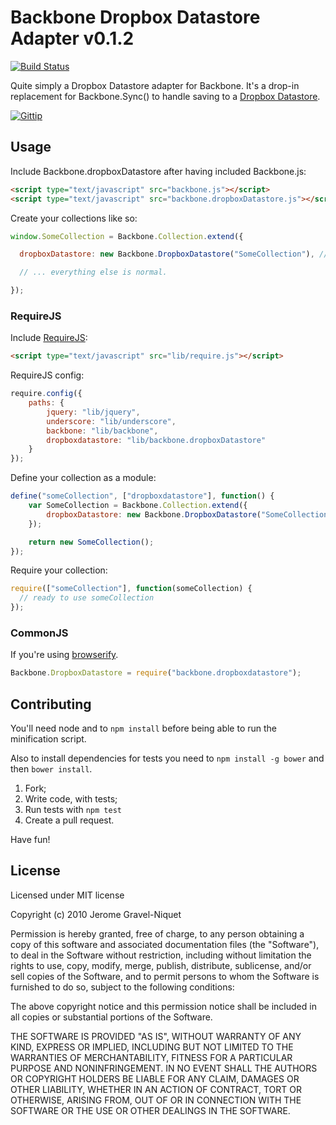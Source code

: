 # Backbone Dropbox Datastore Adapter v0.1.2

[![Build Status](https://secure.travis-ci.org/dmytroyarmak/Backbone.dropboxDatastore.png?branch=master)](http://travis-ci.org/dmytroyarmak/Backbone.dropboxDatastore)

Quite simply a Dropbox Datastore adapter for Backbone. It's a drop-in replacement for Backbone.Sync() to handle saving to a [Dropbox Datastore](https://www.dropbox.com/developers/datastore).

[![Gittip](http://badgr.co/gittip/dmytroyarmak.png)](https://www.gittip.com/dmytroyarmak/)

## Usage

Include Backbone.dropboxDatastore after having included Backbone.js:

```html
<script type="text/javascript" src="backbone.js"></script>
<script type="text/javascript" src="backbone.dropboxDatastore.js"></script>
```

Create your collections like so:

```javascript
window.SomeCollection = Backbone.Collection.extend({

  dropboxDatastore: new Backbone.DropboxDatastore("SomeCollection"), // Unique name within your app.

  // ... everything else is normal.

});
```
### RequireJS

Include [RequireJS](http://requirejs.org):

```html
<script type="text/javascript" src="lib/require.js"></script>
```

RequireJS config:
```javascript
require.config({
    paths: {
        jquery: "lib/jquery",
        underscore: "lib/underscore",
        backbone: "lib/backbone",
        dropboxdatastore: "lib/backbone.dropboxDatastore"
    }
});
```

Define your collection as a module:
```javascript
define("someCollection", ["dropboxdatastore"], function() {
    var SomeCollection = Backbone.Collection.extend({
        dropboxDatastore: new Backbone.DropboxDatastore("SomeCollection") // Unique name within your app.
    });

    return new SomeCollection();
});
```

Require your collection:
```javascript
require(["someCollection"], function(someCollection) {
  // ready to use someCollection
});
```

### CommonJS

If you're using [browserify](https://github.com/substack/node-browserify).

```javascript
Backbone.DropboxDatastore = require("backbone.dropboxdatastore");
```

## Contributing

You'll need node and to `npm install` before being able to run the minification script.

Also to install dependencies for tests you need to `npm install -g bower` and then `bower install`.

1. Fork;
2. Write code, with tests;
4. Run tests with `npm test`
5. Create a pull request.

Have fun!

## License

Licensed under MIT license

Copyright (c) 2010 Jerome Gravel-Niquet

Permission is hereby granted, free of charge, to any person obtaining
a copy of this software and associated documentation files (the
"Software"), to deal in the Software without restriction, including
without limitation the rights to use, copy, modify, merge, publish,
distribute, sublicense, and/or sell copies of the Software, and to
permit persons to whom the Software is furnished to do so, subject to
the following conditions:

The above copyright notice and this permission notice shall be
included in all copies or substantial portions of the Software.

THE SOFTWARE IS PROVIDED "AS IS", WITHOUT WARRANTY OF ANY KIND,
EXPRESS OR IMPLIED, INCLUDING BUT NOT LIMITED TO THE WARRANTIES OF
MERCHANTABILITY, FITNESS FOR A PARTICULAR PURPOSE AND
NONINFRINGEMENT. IN NO EVENT SHALL THE AUTHORS OR COPYRIGHT HOLDERS BE
LIABLE FOR ANY CLAIM, DAMAGES OR OTHER LIABILITY, WHETHER IN AN ACTION
OF CONTRACT, TORT OR OTHERWISE, ARISING FROM, OUT OF OR IN CONNECTION
WITH THE SOFTWARE OR THE USE OR OTHER DEALINGS IN THE SOFTWARE.

